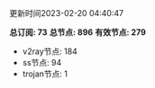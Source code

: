更新时间2023-02-20 04:40:47

**总订阅: 73**
**总节点: 896**
**有效节点: 279**
- v2ray节点: 184
- ss节点: 94
- trojan节点: 1
